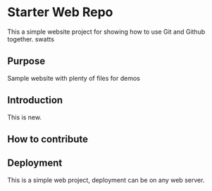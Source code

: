 # Starter Web Repo

This a simple website project for showing how to use Git and Github together.
swatts

## Purpose

Sample website with plenty of files for demos

## Introduction

This is new.

## How to contribute

## Deployment
This is a simple web project, deployment can be on any web server.